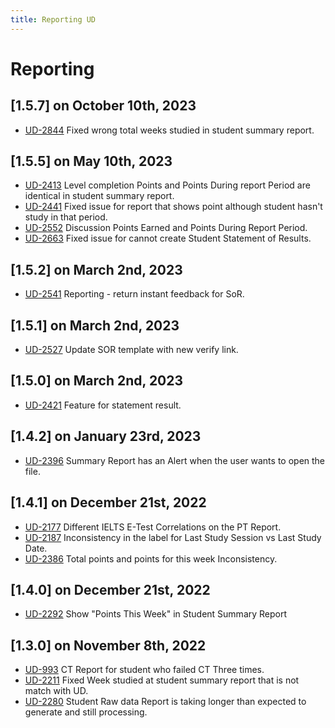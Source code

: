 ```yaml
---
title: Reporting UD
---
```


# Reporting

## [1.5.7] on October 10th, 2023
- [UD-2844](https://dyned.myjetbrains.com/youtrack/issue/UD-2844) Fixed wrong total weeks studied in student summary report.

## [1.5.5] on May 10th, 2023
- [UD-2413](https://dyned.myjetbrains.com/youtrack/issue/UD-2413) Level completion Points and Points During report Period are identical in student summary report.
- [UD-2441](https://dyned.myjetbrains.com/youtrack/issue/UD-2441) Fixed issue for report that shows point although student hasn't study in that period.
- [UD-2552](https://dyned.myjetbrains.com/youtrack/issue/UD-2552) Discussion Points Earned and Points During Report Period.
- [UD-2663](https://dyned.myjetbrains.com/youtrack/issue/UD-2663) Fixed issue for cannot create Student Statement of Results.

## [1.5.2] on March 2nd, 2023
- [UD-2541](https://dyned.myjetbrains.com/youtrack/issue/UD-2541) Reporting - return instant feedback for SoR.

## [1.5.1] on March 2nd, 2023
- [UD-2527](https://dyned.myjetbrains.com/youtrack/issue/UD-2527) Update SOR template with new verify link.

## [1.5.0] on March 2nd, 2023
- [UD-2421](https://dyned.myjetbrains.com/youtrack/issue/UD-2421) Feature for statement result.

## [1.4.2] on January 23rd, 2023
- [UD-2396](https://dyned.myjetbrains.com/youtrack/issue/UD-2396) Summary Report has an Alert when the user wants to open the file.

## [1.4.1] on December 21st, 2022
- [UD-2177](https://dyned.myjetbrains.com/youtrack/issue/UD-2177) Different IELTS E-Test Correlations on the PT Report.
- [UD-2187](https://dyned.myjetbrains.com/youtrack/issue/UD-2187) Inconsistency in the label for Last Study Session vs Last Study Date.
- [UD-2386](https://dyned.myjetbrains.com/youtrack/issue/UD-2386) Total points and points for this week Inconsistency.

## [1.4.0] on December 21st, 2022
- [UD-2292](https://dyned.myjetbrains.com/youtrack/issue/UD-2292) Show "Points This Week" in Student Summary Report

## [1.3.0] on November 8th, 2022
- [UD-993](https://dyned.myjetbrains.com/youtrack/issue/UD-993) CT Report for student who failed CT Three times.
- [UD-2211](https://dyned.myjetbrains.com/youtrack/issue/UD-2211) Fixed Week studied at student summary report that is not match with UD.
- [UD-2280](https://dyned.myjetbrains.com/youtrack/issue/UD-2280) Student Raw data Report is taking longer than expected to generate and still processing.